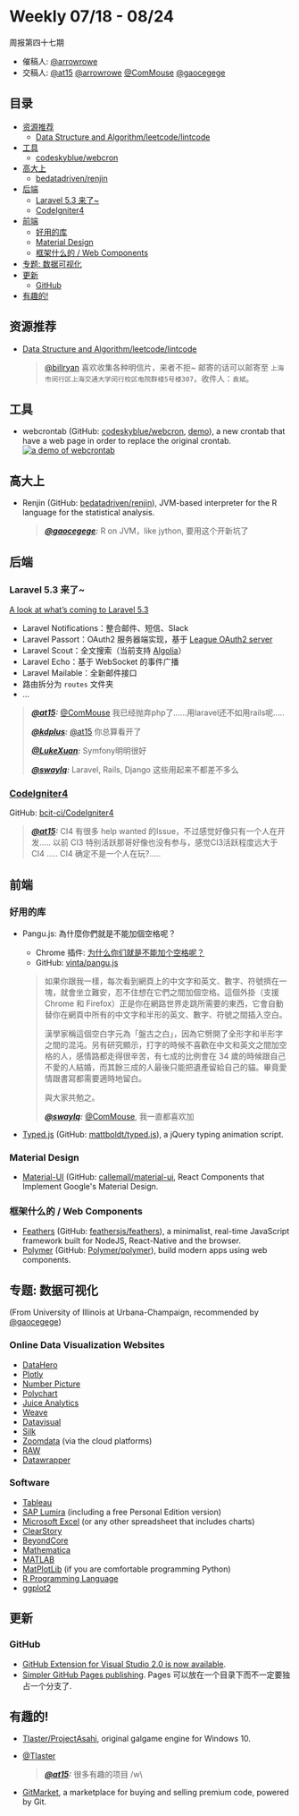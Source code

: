 # Weekly 07/18 - 08/24

周报第四十七期

- 催稿人:
  [@arrowrowe][mie]
- 交稿人:
  [@at15][at15]
  [@arrowrowe][mie]
  [@ComMouse][dou]
  [@gaocegege][cece]

[at15]: https://github.com/at15
[mie]: https://github.com/arrowrowe
[dou]: https://github.com/ComMouse
[cece]: https://github.com/gaocegege
[qq]: https://github.com/swaylq

## 目录

- [资源推荐](#user-content-resources)
  - [Data Structure and Algorithm/leetcode/lintcode](http://algorithm.yuanbin.me/)
- [工具](#user-content-tools)
  - [codeskyblue/webcron](https://github.com/codeskyblue/webcron)
- [高大上](#user-content-Gao.DaShang)
  - [bedatadriven/renjin](https://github.com/bedatadriven/renjin)
- [后端](#user-content-backend)
  - [Laravel 5.3 来了~](#user-content-laravel-5.3-coming)
  - [CodeIgniter4](#user-content-codeigniter4)
- [前端](#user-content-frontend)
  - [好用的库](#user-content-libraries)
  - [Material Design](#user-content-material-design)
  - [框架什么的 / Web Components](#user-content-framework-and-web-components)
- [专题: 数据可视化](#user-content-data-visualization)
- [更新](#user-content-updates)
  - [GitHub](#user-content-github)
- [有趣的!](#user-content-fun)

## <a id="resources">资源推荐</a>

- [Data Structure and Algorithm/leetcode/lintcode](http://algorithm.yuanbin.me/)

  > [@billryan](https://github.com/billryan) 喜欢收集各种明信片，来者不拒~ 邮寄的话可以邮寄至 `上海市闵行区上海交通大学闵行校区电院群楼5号楼307`，收件人：`袁斌`。

## <a id="tools">工具</a>

[webcrontab-demo-url]: http://webcron.herokuapp.com/
[webcrontab-demo-screenshot]: https://github.com/codeskyblue/webcron/raw/master/scripts/homepage.png

- webcrontab (GitHub: [codeskyblue/webcron](https://github.com/codeskyblue/webcron), [demo][webcrontab-demo-url]), a new crontab that have a web page in order to replace the original crontab.
  [![a demo of webcrontab][webcrontab-demo-screenshot]][webcrontab-demo-url]

## <a id="Gao.Dashang">高大上</a>

- Renjin (GitHub: [bedatadriven/renjin](https://github.com/bedatadriven/renjin)), JVM-based interpreter for the R language for the statistical analysis.

  > ___[@gaocegege][cece]:___ R on JVM，like jython, 要用这个开新坑了

## <a id="backend">后端</a>

### <a id="laravel-5.3-coming">Laravel 5.3 来了~</a>

[A look at what’s coming to Laravel 5.3](https://laravel-news.com/2016/06/look-whats-coming-laravel-5-3/)
- Laravel Notifications：整合邮件、短信、Slack
- Laravel Passort：OAuth2 服务器端实现，基于 [League OAuth2 server](https://github.com/thephpleague/oauth2-server)
- Laravel Scout：全文搜索（当前支持 [Algolia](https://www.algolia.com/)）
- Laravel Echo：基于 WebSocket 的事件广播
- Laravel Mailable：全新邮件接口
- 路由拆分为 `routes` 文件夹
- ...

> ___[@at15][at15]:___ [@ComMouse][dou] 我已经抛弃php了......用laravel还不如用rails呢.....
>
> ___[@kdplus](https://github.com/kdplus):___ [@at15][at15] 你总算看开了
>
> ___[@LukeXuan](https://github.com/LukeXuan):___ Symfony明明很好
>
> ___[@swaylq][qq]:___ Laravel, Rails, Django 这些用起来不都差不多么

### [CodeIgniter4](https://codeigniter.com/)

GitHub: [bcit-ci/CodeIgniter4](https://github.com/bcit-ci/CodeIgniter4)

> ___[@at15][at15]:___ CI4 有很多 help wanted 的Issue，不过感觉好像只有一个人在开发..... 以前 CI3 特别活跃那哥好像也没有参与，感觉CI3活跃程度远大于CI4 ..... CI4 确定不是一个人在玩?.....

## <a id="frontend">前端</a>

### <a id="libraries">好用的库</a>

- Pangu.js: 為什麼你們就是不能加個空格呢？
  - Chrome 插件: [为什么你们就是不能加个空格呢？](https://chrome.google.com/webstore/detail/paphcfdffjnbcgkokihcdjliihicmbpd)
  - GitHub: [vinta/pangu.js](https://github.com/vinta/pangu.js)

  > 如果你跟我一樣，每次看到網頁上的中文字和英文、數字、符號擠在一塊，就會坐立難安，忍不住想在它們之間加個空格。這個外掛（支援 Chrome 和 Firefox）正是你在網路世界走跳所需要的東西，它會自動替你在網頁中所有的中文字和半形的英文、數字、符號之間插入空白。
  >
  > 漢學家稱這個空白字元為「盤古之白」，因為它劈開了全形字和半形字之間的混沌。另有研究顯示，打字的時候不喜歡在中文和英文之間加空格的人，感情路都走得很辛苦，有七成的比例會在 34 歲的時候跟自己不愛的人結婚，而其餘三成的人最後只能把遺產留給自己的貓。畢竟愛情跟書寫都需要適時地留白。
  >
  > 與大家共勉之。
  >
  > ___[@swaylq][qq]:___ [@ComMouse][dou], 我一直都喜欢加

- [Typed.js](http://www.mattboldt.com/demos/typed-js/) (GitHub: [mattboldt/typed.js](https://github.com/mattboldt/typed.js)), a jQuery typing animation script.

### Material Design

- [Material-UI](http://www.material-ui.com/) (GitHub: [callemall/material-ui](https://github.com/callemall/material-ui), React Components that Implement Google's Material Design.

### <a id="framework-and-web-components">框架什么的 / Web Components</a>

- [Feathers](http://feathersjs.com/) (GitHub: [feathersjs/feathers](https://github.com/feathersjs/feathers)), a minimalist, real-time JavaScript framework built for NodeJS, React-Native and the browser.
- [Polymer](https://www.polymer-project.org/1.0/) (GitHub: [Polymer/polymer](https://github.com/Polymer/polymer)), build modern apps using web components.

## <a id="data-visualization">专题: 数据可视化</a>

(From University of Illinois at Urbana-Champaign, recommended by [@gaocegege][cece])

### Online Data Visualization Websites

- [DataHero](http://datahero.com/)
- [Plotly](http://plot.ly/)
- [Number Picture](http://site.numberpicture.com/)
- [Polychart](https://github.com/Polychart)
- [Juice Analytics](http://www.juiceanalytics.com/)
- [Weave](http://www.oicweave.org/)
- [Datavisual](http://datavisu.al/)
- [Silk](https://www.silk.co/)
- [Zoomdata](http://www.zoomdata.com/) (via the cloud platforms)
- [RAW](http://app.raw.densitydesign.org/)
- [Datawrapper](https://datawrapper.de/)

### Software

- [Tableau](http://www.tableau.com/)
- [SAP Lumira](http://www.sapstore.com/getlumira) (including a free Personal Edition version)
- [Microsoft Excel](https://products.office.com/excel) (or any other spreadsheet that includes charts)
- [ClearStory](http://www.clearstorydata.com/)
- [BeyondCore](http://beyondcore.com/)
- [Mathematica](http://www.wolfram.com/mathematica/)
- [MATLAB](http://www.mathworks.com/products/matlab/)
- [MatPlotLib](http://matplotlib.org/) (if you are comfortable programming Python)
- [R Programming Language](https://www.r-project.org/)
- [ggplot2](http://ggplot2.org/)

## <a id="updates">更新</a>

### GitHub

- [GitHub Extension for Visual Studio 2.0 is now available](https://github.com/blog/2232-github-extension-for-visual-studio-2-0-is-now-available).
- [Simpler GitHub Pages publishing](https://github.com/blog/2228-simpler-github-pages-publishing). Pages 可以放在一个目录下而不一定要独占一个分支了.

## <a id="fun">有趣的!</a>

- [Tlaster/ProjectAsahi](https://github.com/Tlaster/ProjectAsahi), original galgame engine for Windows 10.
- [@Tlaster](https://github.com/Tlaster)

  > ___[@at15][at15]:___ 很多有趣的项目 /w\
- [GitMarket](https://git.market/), a marketplace for buying and selling premium code, powered by Git.
